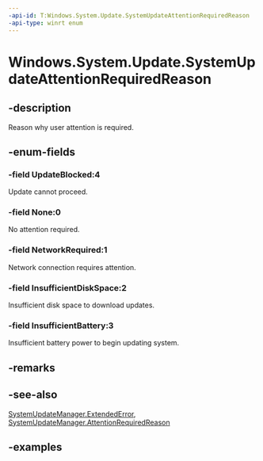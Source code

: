```yaml
---
-api-id: T:Windows.System.Update.SystemUpdateAttentionRequiredReason
-api-type: winrt enum
---
```


<!-- Enumeration syntax.
public enum SystemUpdateAttentionRequiredReason : int 
-->

# Windows.System.Update.SystemUpdateAttentionRequiredReason

## -description
Reason why user attention is required.

## -enum-fields
### -field UpdateBlocked:4
Update cannot proceed.

### -field None:0
No attention required.

### -field NetworkRequired:1
Network connection requires attention.

### -field InsufficientDiskSpace:2
Insufficient disk space to download updates.

### -field InsufficientBattery:3
Insufficient battery power to begin updating system.

## -remarks

## -see-also
[SystemUpdateManager.ExtendedError](systemupdatemanager_extendederror.md), [SystemUpdateManager.AttentionRequiredReason](systemupdatemanager_attentionrequiredreason.md)

## -examples

